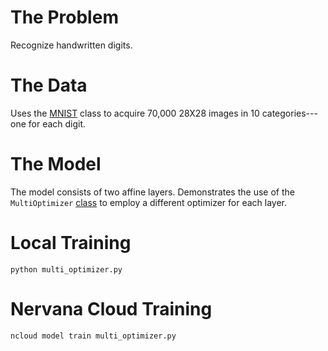 # The Problem

Recognize handwritten digits.

# The Data

Uses the [MNIST](http://neon.nervanasys.com/docs/latest/datasets.html#mnist)
class to acquire 70,000 28X28 images in 10 categories---one for each digit.

# The Model

The model consists of two affine layers. Demonstrates the use of the `MultiOptimizer` [class](http://neon.nervanasys.com/docs/latest/generated/neon.optimizers.optimizer.MultiOptimizer.html?highlight=multioptimizer) to employ a different optimizer for each layer.

# Local Training

`python multi_optimizer.py`

# Nervana Cloud Training

`ncloud model train multi_optimizer.py`
